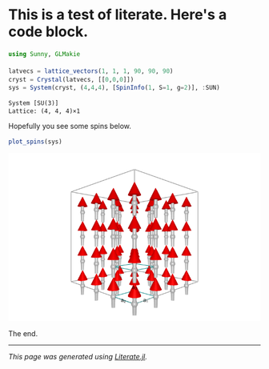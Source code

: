 # This is a test of literate. Here's a code block.

````julia
using Sunny, GLMakie

latvecs = lattice_vectors(1, 1, 1, 90, 90, 90)
cryst = Crystal(latvecs, [[0,0,0]])
sys = System(cryst, (4,4,4), [SpinInfo(1, S=1, g=2)], :SUN)
````

````
System [SU(3)]
Lattice: (4, 4, 4)×1

````

Hopefully you see some spins below.

````julia
plot_spins(sys)
````
![](test_doc-4.png)

The end.

---

*This page was generated using [Literate.jl](https://github.com/fredrikekre/Literate.jl).*

